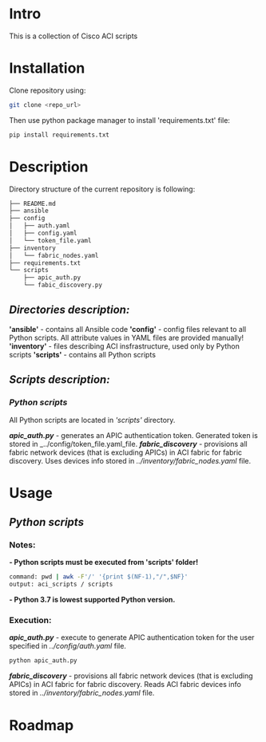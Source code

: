 # Intro
This is a collection of Cisco ACI scripts

# Installation
Clone repository using:
```bash
git clone <repo_url>
``` 
Then use python package manager to install 'requirements.txt' file:

```bash
pip install requirements.txt
```

# Description
Directory structure of the current repository is following:
```bash
├── README.md
├── ansible
├── config
│   ├── auth.yaml
│   ├── config.yaml
│   └── token_file.yaml
├── inventory
│   └── fabric_nodes.yaml
├── requirements.txt
└── scripts
    ├── apic_auth.py
    └── fabic_discovery.py
```

## *Directories description:*

**'ansible'** - contains all Ansible code
**'config'** - config files relevant to all Python scripts. All attribute values in YAML files are provided manually! 
**'inventory'** - files describing ACI insfrastructure, used only by Python scripts 
**'scripts'** - contains all Python scripts

## *Scripts description:*
### *Python scripts*
All Python scripts are located in _*'scripts'*_ directory.

_**apic_auth.py**_ - generates an APIC authentication token. Generated token is stored in _../config/token_file.yaml_file.
_**fabric_discovery**_ - provisions all fabric network devices (that is excluding APICs) in ACI fabric for fabric discovery. Uses devices info stored in _../inventory/fabric_nodes.yaml_ file.

# Usage
## *Python scripts*
### **Notes**:

**- Python scripts must be executed from '**scripts**' folder!**

```bash
command: pwd | awk -F'/' '{print $(NF-1),"/",$NF}'
output: aci_scripts / scripts
```
**- Python 3.7 is lowest supported Python version.** 

### **Execution**:
_**apic_auth.py**_ - execute to generate APIC authentication token for the user specified in _../config/auth.yaml_ file.
```bash
python apic_auth.py
```

_**fabric_discovery**_ - provisions all fabric network devices (that is excluding APICs) in ACI fabric for fabric discovery. Reads ACI fabric devices info stored in _../inventory/fabric_nodes.yaml_ file.

# Roadmap
